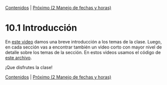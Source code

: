[Contenidos](../Contenidos.md) \| [Próximo (2 Manejo de fechas y horas)](02_Fechas.md)

# 10.1 Introducción

En [este video](https://youtu.be/bZZVMLD2GDs) damos una breve introducción a los temas de la clase. Luego, en cada sección vas a encontrar también un video corto con mayor nivel de detalle sobre los temas de la sección. En estos videos usamos el código de [este archivo](./clase8.py).

¡Que disfrutes la clase!

[Contenidos](../Contenidos.md) \| [Próximo (2 Manejo de fechas y horas)](02_Fechas.md)

